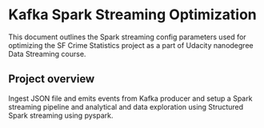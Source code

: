 # Kafka Spark Streaming Optimization

This document outlines the Spark streaming config parameters used for optimizing the SF Crime Statistics project as a part of Udacity nanodegree Data Streaming course.

## Project overview
Ingest JSON file and emits events from Kafka producer and setup a Spark streaming pipeline and analytical and data exploration using Structured Spark streaming using pyspark. 
